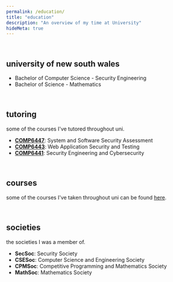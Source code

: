 ```yaml
---
permalink: /education/
title: "education"
description: "An overview of my time at University"
hideMeta: true
---
```


&nbsp;

## university of new south wales
* Bachelor of Computer Science - Security Engineering
* Bachelor of Science - Mathematics

&nbsp;

## tutoring
some of the courses I've tutored throughout uni.
* **[COMP6447](https://webcms3.cse.unsw.edu.au/COMP6447/22T2/outline)**: System and Software Security Assessment
* **[COMP6443]()**: Web Application Security and Testing
* **[COMP6441]()**: Security Engineering and Cybersecurity

&nbsp;

## courses
some of the courses I've taken throughout uni can be found [here](/courses).

&nbsp;

## societies
the societies I was a member of.
* **SecSoc**: Security Society
* **CSESoc**: Computer Science and Engineering Society
* **CPMSoc**: Competitive Programming and Mathematics Society
* **MathSoc**: Mathematics Society